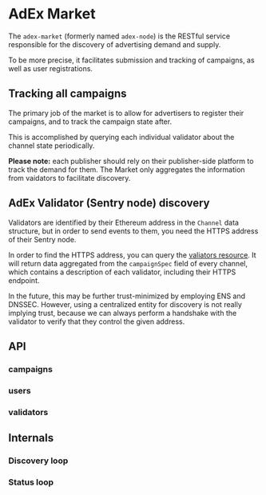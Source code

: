 # AdEx Market

The `adex-market` (formerly named `adex-node`) is the RESTful service responsible for the discovery of advertising demand and supply.

To be more precise, it facilitates submission and tracking of campaigns, as well as user registrations.


## Tracking all campaigns

The primary job of the market is to allow for advertisers to register their campaigns, and to track the campaign state after.

This is accomplished by querying each individual validator about the channel state periodically.

**Please note:** each publisher should rely on their publisher-side platform to track the demand for them. The Market only aggregates the information from vaidators to facilitate discovery.

## AdEx Validator (Sentry node) discovery

Validators are identified by their Ethereum address in the `Channel` data structure, but in order to send events to them, you need the HTTPS address of their Sentry node.

In order to find the HTTPS address, you can query the [valiators resource](#validators). It will return data aggregated from the `campaignSpec` field of every channel, which contains a description of each validator, including their HTTPS endpoint.

In the future, this may be further trust-minimized by employing ENS and DNSSEC. However, using a centralized entity for discovery is not really implying trust, because we can always perform a handshake with the validator to verify that they control the given address.


## API

### campaigns

### users

### validators


## Internals

### Discovery loop

### Status loop
